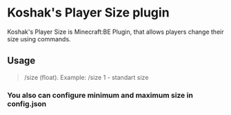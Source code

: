 # Koshak's Player Size plugin

Koshak's Player Size is Minecraft:BE Plugin, that allows players change their size using commands.

## Usage

> /size (float). Example: /size 1 - standart size
### You also can configure minimum and maximum size in config.json
